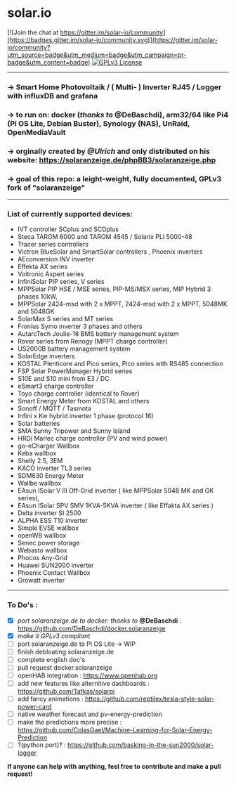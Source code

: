 # solar.io

[![Join the chat at https://gitter.im/solar-io/community](https://badges.gitter.im/solar-io/community.svg)](https://gitter.im/solar-io/community?utm_source=badge&utm_medium=badge&utm_campaign=pr-badge&utm_content=badge) [![GPLv3 License](https://img.shields.io/badge/License-GPL%20v3-yellow.svg)](https://opensource.org/licenses/)

--------------------------------------------------------------------------------------------------------------------

### -> Smart Home Photovoltaik / ( Multi- ) Inverter RJ45 / Logger with influxDB and grafana

### -> to run on: docker (*thanks to* **@DeBaschdi**), arm32/64 like Pi4 (Pi OS Lite, Debian Buster), Synology (NAS), UnRaid, OpenMediaVault

### -> orginally created by *@Ulrich* and only distributed on his website: https://solaranzeige.de/phpBB3/solaranzeige.php

### -> goal of this repo: a leight-weight, fully documented, GPLv3 fork of "solaranzeige"

--------------------------------------------------------------------------------------------------------------------

### List of currently supported devices:
- IVT controller SCplus and SCDplus
- Steca TAROM 6000 and TAROM 4545 / Solarix PLI 5000-48
- Tracer series controllers
- Victron BlueSolar and SmartSolar controllers , Phoenix inverters
- AEconversion INV inverter
- Effekta AX series
- Voltronic Axpert series
- InfiniSolar PIP series, V series
- MPPSolar PIP HSE / MSE series, PIP-MS/MSX series, MIP Hybrid 3 phases 10kW,
- MPPSolar 2424-msd with 2 x MPPT, 2424-msd with 2 x MPPT, 5048MK and 5048GK
- SolarMax S series and MT series
- Fronius Symo inverter 3 phases and others
- AutarcTech Joulie-16 BMS battery management system
- Rover series from Renogy (MPPT charge controller)
- US2000B battery management system
- SolarEdge inverters
- KOSTAL Plenticore and Pico series, Pico series with RS485 connection
- FSP Solar PowerManager Hybrid series
- S10E and S10 mini from E3 / DC
- eSmart3 charge controller
- Toyo charge controller (identical to Rover)
- Smart Energy Meter from KOSTAL and others
- Sonoff / MQTT / Tasmota
- Infini x Kw hybrid inverter 1 phase (protocol 16)
- Solar batteries
- SMA Sunny Tripower and Sunny Island
- HRDi Marlec charge controller (PV and wind power)
- go-eCharger Wallbox
- Keba wallbox
- Shelly 2.5, 3EM
- KACO inverter TL3 series
- SDM630 Energy Meter
- Wallbe wallbox
- EAsun ISolar V III Off-Grid inverter ( like MPPSolar 5048 MK and GK series),
- EAsun ISolar SPV SMV 1KVA-5KVA inverter ( like Effakta AX series )
- Delta inverter SI 2500
- ALPHA ESS T10 inverter
- Simple EVSE wallbox
- openWB wallbox
- Senec power storage
- Webasto wallbox
- Phocos Any-Grid
- Huawei SUN2000 inverter
- Phoenix Contact Wallbox
- Growatt inverter

--------------------------------------------------------------------------------------------------------------------

### To Do's :

- [x] *port solaranzeige.de to docker: thanks to* **@DeBaschdi** : https://github.com/DeBaschdi/docker.solaranzeige
- [x] *make it GPLv3 compliant*
- [ ] port solaranzeige.de to Pi OS Lite -> WIP
- [ ] finish debloating solaranzeige.de
- [ ] complete english doc's
- [ ] pull request docker.solaranzeige
- [ ] openHAB integration : https://www.openhab.org
- [ ] add new features like alternitive dashboards : https://github.com/Tafkas/solarpi
- [ ] add fancy animations : https://github.com/reptilex/tesla-style-solar-power-card
- [ ] native weather forecast and pv-energy-prediction
- [ ] make the predictions more precise : https://github.com/ColasGael/Machine-Learning-for-Solar-Energy-Prediction
- [ ] ?(python port)? : https://github.com/basking-in-the-sun2000/solar-logger

**If anyone can help with anything, feel free to contribute and make a pull request!**



